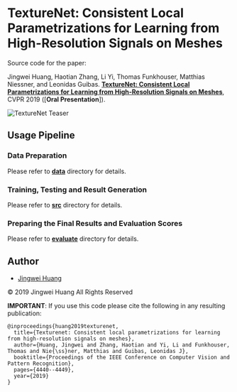 # TextureNet: Consistent Local Parametrizations for Learning from High-Resolution Signals on Meshes

Source code for the paper:

Jingwei Huang, Haotian Zhang, Li Yi, Thomas Funkhouser, Matthias Niessner, and Leonidas Guibas. [**TextureNet: Consistent Local Parametrizations for Learning from High-Resolution Signals on Meshes**](https://arxiv.org/abs/1812.00020), CVPR 2019 ([**Oral Presentation**]).

<!-- ## Processing Result -->
![TextureNet Teaser](https://github.com/hjwdzh/TextureNet/raw/master/img/teaser.jpg)

## Usage Pipeline

### Data Preparation
Please refer to [**data**](https://github.com/hjwdzh/TextureNet/raw/master/data/) directory for details.

### Training, Testing and Result Generation
Please refer to [**src**](https://github.com/hjwdzh/TextureNet/raw/master/src/) directory for details.

### Preparing the Final Results and Evaluation Scores
Please refer to [**evaluate**](https://github.com/hjwdzh/TextureNet/raw/master/evaluate/) directory for details.

## Author
- [Jingwei Huang](mailto:jingweih@stanford.edu)

&copy; 2019 Jingwei Huang All Rights Reserved

**IMPORTANT**: If you use this code please cite the following in any resulting publication:
```
@inproceedings{huang2019texturenet,
  title={Texturenet: Consistent local parametrizations for learning from high-resolution signals on meshes},
  author={Huang, Jingwei and Zhang, Haotian and Yi, Li and Funkhouser, Thomas and Nie{\ss}ner, Matthias and Guibas, Leonidas J},
  booktitle={Proceedings of the IEEE Conference on Computer Vision and Pattern Recognition},
  pages={4440--4449},
  year={2019}
}
```
